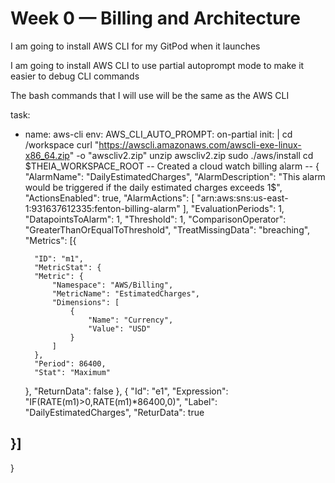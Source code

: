 # Week 0 — Billing and Architecture
I am going to install AWS CLI for my GitPod when it launches

I am going to install AWS CLI to use partial autoprompt mode to make it easier to debug CLI commands

The bash commands that I will use will be the same as the AWS CLI

task:
- name: aws-cli
  env:
    AWS_CLI_AUTO_PROMPT: on-partial
  init: |
    cd /workspace
    curl "https://awscli.amazonaws.com/awscli-exe-linux-x86_64.zip" -o "awscliv2.zip"
    unzip awscliv2.zip
    sudo ./aws/install
    cd $THEIA_WORKSPACE_ROOT
-- Created a cloud watch billing alarm --
  {
"AlarmName": "DailyEstimatedCharges",
"AlarmDescription": "This alarm would be triggered if the daily estimated charges exceeds 1$",
"ActionsEnabled": true,
"AlarmActions": [
"arn:aws:sns:us-east-1:931637612335:fenton-billing-alarm"
],
"EvaluationPeriods": 1,
"DatapointsToAlarm": 1,
"Threshold": 1,
"ComparisonOperator": "GreaterThanOrEqualToThreshold",
"TreatMissingData": "breaching",
"Metrics": [{

		"ID": "m1",
		"MetricStat": {
		"Metric": {
			"Namespace": "AWS/Billing",
			"MetricName": "EstimatedCharges",                                                                                                                                                                                                                                                                                                                                                                                                                                                                    
			"Dimensions": [
				{
					"Name": "Currency",
					"Value": "USD"
				}
			]
		},
		"Period": 86400,
		"Stat": "Maximum"
	},
	"ReturnData": false
	},
{
	"Id": "e1",
	"Expression": "IF(RATE(m1)>0,RATE(m1)*86400,0)",
	"Label": "DailyEstimatedCharges",
	"ReturData": true
## }]
 
}
